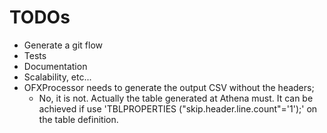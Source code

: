 # TODOs

* Generate a git flow
* Tests
* Documentation
* Scalability, etc...
* OFXProcessor needs to generate the output CSV without the headers;
  - No, it is not. Actually the table generated at Athena must. It can be achieved if use 'TBLPROPERTIES ("skip.header.line.count"='1');' on the table definition.

